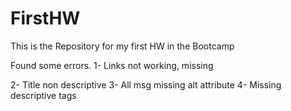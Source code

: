 # FirstHW
This is the Repository for my first HW in the Bootcamp

Found some errors.
1- Links not working, missing <nav>
2- Title non descriptive
3- All msg missing alt attribute
4- Missing descriptive tags